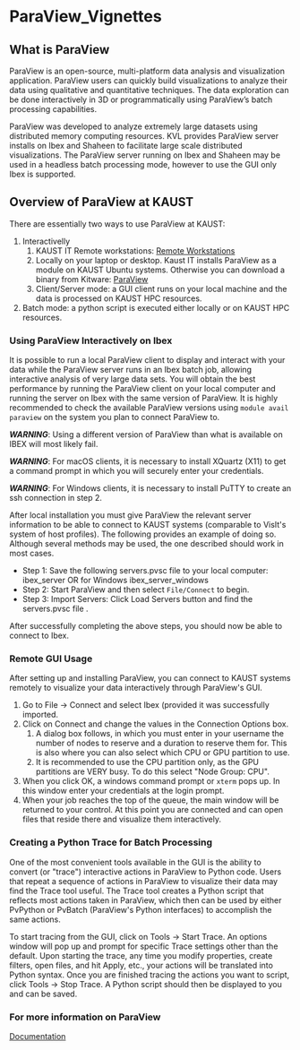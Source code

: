 # ParaView_Vignettes

## What is ParaView
ParaView is an open-source, multi-platform data analysis and visualization application. ParaView users can quickly build visualizations to analyze their data using qualitative and quantitative techniques. The data exploration can be done interactively in 3D or programmatically using ParaView’s batch processing capabilities.

ParaView was developed to analyze extremely large datasets using distributed memory computing resources. KVL provides ParaView server installs on Ibex and Shaheen to facilitate large scale distributed visualizations. The ParaView server running on Ibex and Shaheen may be used in a headless batch processing mode, however to use the GUI only Ibex is supported.



## Overview of ParaView at KAUST
There are essentially two ways to use ParaView at KAUST:
1. Interactivelly
    1. KAUST IT Remote workstations: [Remote Workstations](https://myws.kaust.edu.sa/)
    2. Locally on your laptop or desktop. Kaust IT installs ParaView as a module on KAUST Ubuntu systems. Otherwise you can download a binary from Kitware: [ParaView](https://www.paraview.org/download/)
    3. Client/Server mode: a GUI client runs on your local machine and the data is processed on KAUST HPC resources. 
2. Batch mode: a python script is executed either locally or on KAUST HPC resources.


### Using ParaView Interactively on Ibex
It is possible to run a local ParaView client to display and interact with your data while the ParaView server runs in an Ibex batch job, allowing interactive analysis of very large data sets. You will obtain the best performance by running the ParaView client on your local computer and running the server on Ibex with the same version of ParaView. It is highly recommended to check the available ParaView versions using ```module avail paraview``` on the system you plan to connect ParaView to.

***WARNING***: Using a different version of ParaView than what is available on IBEX will most likely fail. 

***WARNING***: For macOS clients, it is necessary to install XQuartz (X11) to get a command prompt in which you will securely enter your credentials.

***WARNING***: For Windows clients, it is necessary to install PuTTY to create an ssh connection in step 2.

After local installation you must give ParaView the relevant server information to be able to connect to KAUST systems (comparable to VisIt's system of host
profiles). The following provides an example of doing so. Although several methods may be used, the one described should work in most cases.
* Step 1: Save the following servers.pvsc file to your local computer: ibex_server OR for Windows ibex_server_windows
* Step 2: Start ParaView and then select ```File/Connect``` to begin.
* Step 3: Import Servers: Click Load Servers button and find the servers.pvsc file .

After successfully completing the above steps, you should now be able to connect to Ibex.


### Remote GUI Usage
After setting up and installing ParaView, you can connect to KAUST systems remotely to visualize your data interactively through ParaView's GUI.
1. Go to File -> Connect and select Ibex (provided it was successfully imported.
2. Click on Connect and change the values in the Connection Options box.
    1. A dialog box follows, in which you must enter in your username the number of nodes to reserve and a duration to reserve them for. This is also where you can also select which CPU or GPU partition to use.
    2. It is recommended to use the CPU partition only, as the GPU partitions are VERY busy. To do this select "Node Group: CPU".
3. When you click OK, a windows command prompt or ``xterm`` pops up. In this window enter your credentials at the login prompt.
4. When your job reaches the top of the queue, the main window will be returned to your control. At this point you are connected and can open files that reside
there and visualize them interactively.


### Creating a Python Trace for Batch Processing
One of the most convenient tools available in the GUI is the ability to convert (or "trace") interactive actions in ParaView to Python code. Users that repeat
a sequence of actions in ParaView to visualize their data may find the Trace tool useful. The Trace tool creates a Python script that reflects most actions
taken in ParaView, which then can be used by either PvPython or PvBatch (ParaView's Python interfaces) to accomplish the same actions.

To start tracing from the GUI, click on Tools -> Start Trace. An options window will pop up and prompt for specific Trace settings other than the default. Upon
starting the trace, any time you modify properties, create filters, open files, and hit Apply, etc., your actions will be translated into Python syntax. Once
you are finished tracing the actions you want to script, click Tools -> Stop Trace. A Python script should then be displayed to you and can be saved.


### For more information on ParaView
[Documentation](https://docs.paraview.org/en/latest/index.html)
